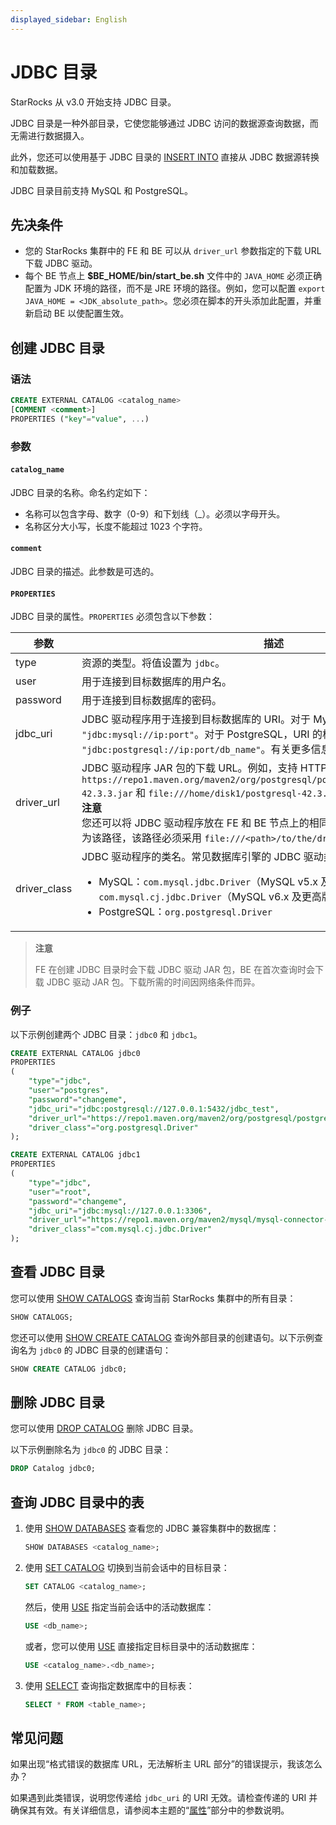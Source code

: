 ```yaml
---
displayed_sidebar: English
---
```


# JDBC 目录

StarRocks 从 v3.0 开始支持 JDBC 目录。

JDBC 目录是一种外部目录，它使您能够通过 JDBC 访问的数据源查询数据，而无需进行数据摄入。

此外，您还可以使用基于 JDBC 目录的 [INSERT INTO](../../sql-reference/sql-statements/data-manipulation/INSERT.md) 直接从 JDBC 数据源转换和加载数据。

JDBC 目录目前支持 MySQL 和 PostgreSQL。

## 先决条件

- 您的 StarRocks 集群中的 FE 和 BE 可以从 `driver_url` 参数指定的下载 URL 下载 JDBC 驱动。
- 每个 BE 节点上 **$BE_HOME/bin/start_be.sh** 文件中的 `JAVA_HOME` 必须正确配置为 JDK 环境的路径，而不是 JRE 环境的路径。例如，您可以配置 `export JAVA_HOME = <JDK_absolute_path>`。您必须在脚本的开头添加此配置，并重新启动 BE 以使配置生效。

## 创建 JDBC 目录

### 语法

```SQL
CREATE EXTERNAL CATALOG <catalog_name>
[COMMENT <comment>]
PROPERTIES ("key"="value", ...)
```

### 参数

#### `catalog_name`

JDBC 目录的名称。命名约定如下：

- 名称可以包含字母、数字（0-9）和下划线（_）。必须以字母开头。
- 名称区分大小写，长度不能超过 1023 个字符。

#### `comment`

JDBC 目录的描述。此参数是可选的。

#### `PROPERTIES`

JDBC 目录的属性。`PROPERTIES` 必须包含以下参数：

| **参数**     | **描述**                                                     |
| ----------------- | ------------------------------------------------------------ |
| type              | 资源的类型。将值设置为 `jdbc`。           |
| user              | 用于连接到目标数据库的用户名。 |
| password          | 用于连接到目标数据库的密码。 |
| jdbc_uri          | JDBC 驱动程序用于连接到目标数据库的 URI。对于 MySQL，URI 的格式为 `"jdbc:mysql://ip:port"`。对于 PostgreSQL，URI 的格式为 `"jdbc:postgresql://ip:port/db_name"`。有关更多信息，请访问： [PostgreSQL](https://jdbc.postgresql.org/documentation/head/connect.html)。 |
| driver_url        | JDBC 驱动程序 JAR 包的下载 URL。例如，支持 HTTP URL 或文件 URL，例如 `https://repo1.maven.org/maven2/org/postgresql/postgresql/42.3.3/postgresql-42.3.3.jar` 和 `file:///home/disk1/postgresql-42.3.3.jar`。<br />**注意**<br />您还可以将 JDBC 驱动程序放在 FE 和 BE 节点上的相同路径，并将 `driver_url` 设置为该路径，该路径必须采用 `file:///<path>/to/the/driver` 格式。 |
| driver_class      | JDBC 驱动程序的类名。常见数据库引擎的 JDBC 驱动类名如下：<ul><li>MySQL：`com.mysql.jdbc.Driver`（MySQL v5.x 及更早版本）和 `com.mysql.cj.jdbc.Driver`（MySQL v6.x 及更高版本）</li><li>PostgreSQL：`org.postgresql.Driver`</li></ul> |

> **注意**
>
> FE 在创建 JDBC 目录时会下载 JDBC 驱动 JAR 包，BE 在首次查询时会下载 JDBC 驱动 JAR 包。下载所需的时间因网络条件而异。

### 例子

以下示例创建两个 JDBC 目录：`jdbc0` 和 `jdbc1`。

```SQL
CREATE EXTERNAL CATALOG jdbc0
PROPERTIES
(
    "type"="jdbc",
    "user"="postgres",
    "password"="changeme",
    "jdbc_uri"="jdbc:postgresql://127.0.0.1:5432/jdbc_test",
    "driver_url"="https://repo1.maven.org/maven2/org/postgresql/postgresql/42.3.3/postgresql-42.3.3.jar",
    "driver_class"="org.postgresql.Driver"
);

CREATE EXTERNAL CATALOG jdbc1
PROPERTIES
(
    "type"="jdbc",
    "user"="root",
    "password"="changeme",
    "jdbc_uri"="jdbc:mysql://127.0.0.1:3306",
    "driver_url"="https://repo1.maven.org/maven2/mysql/mysql-connector-java/8.0.28/mysql-connector-java-8.0.28.jar",
    "driver_class"="com.mysql.cj.jdbc.Driver"
);
```

## 查看 JDBC 目录

您可以使用 [SHOW CATALOGS](../../sql-reference/sql-statements/data-manipulation/SHOW_CATALOGS.md) 查询当前 StarRocks 集群中的所有目录：

```SQL
SHOW CATALOGS;
```

您还可以使用 [SHOW CREATE CATALOG](../../sql-reference/sql-statements/data-manipulation/SHOW_CREATE_CATALOG.md) 查询外部目录的创建语句。以下示例查询名为 `jdbc0` 的 JDBC 目录的创建语句：

```SQL
SHOW CREATE CATALOG jdbc0;
```

## 删除 JDBC 目录

您可以使用 [DROP CATALOG](../../sql-reference/sql-statements/data-definition/DROP_CATALOG.md) 删除 JDBC 目录。

以下示例删除名为 `jdbc0` 的 JDBC 目录：

```SQL
DROP Catalog jdbc0;
```

## 查询 JDBC 目录中的表

1. 使用 [SHOW DATABASES](../../sql-reference/sql-statements/data-manipulation/SHOW_DATABASES.md) 查看您的 JDBC 兼容集群中的数据库：

   ```SQL
   SHOW DATABASES <catalog_name>;
   ```

2. 使用 [SET CATALOG](../../sql-reference/sql-statements/data-definition/SET_CATALOG.md) 切换到当前会话中的目标目录：

    ```SQL
    SET CATALOG <catalog_name>;
    ```

    然后，使用 [USE](../../sql-reference/sql-statements/data-definition/USE.md) 指定当前会话中的活动数据库：

    ```SQL
    USE <db_name>;
    ```

    或者，您可以使用 [USE](../../sql-reference/sql-statements/data-definition/USE.md) 直接指定目标目录中的活动数据库：

    ```SQL
    USE <catalog_name>.<db_name>;
    ```

3. 使用 [SELECT](../../sql-reference/sql-statements/data-manipulation/SELECT.md) 查询指定数据库中的目标表：

   ```SQL
   SELECT * FROM <table_name>;
   ```

## 常见问题

如果出现“格式错误的数据库 URL，无法解析主 URL 部分”的错误提示，我该怎么办？

如果遇到此类错误，说明您传递给 `jdbc_uri` 的 URI 无效。请检查传递的 URI 并确保其有效。有关详细信息，请参阅本主题的“[属性](#properties)”部分中的参数说明。
